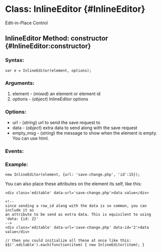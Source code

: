 Class: InlineEditor {#InlineEditor}
===================================
Edit-in-Place Control

InlineEditor Method: constructor {#InlineEditor:constructor}
-------------------------------------------------------------

### Syntax:
	var e = InlineEditor(element, options);

### Arguments:

1. element - (*mixed*) an element or element id
2. options - (*object*) InlineEditor options

### Options:
* url		- (*string*) url to send the save request to
* data		- (*object*) extra data to send along with the save request
* empty_msg	- (*string*) the message to show when the element is empty. You can use html.

### Events:

### Example:
	new InlineEditor(element, {url: 'save-change.php', 'id':15});
	
You can also place these attributes on the element its self, like this:
	
	<div class='editable' data-url='save-change.php'>data value</div>
	
	<!-- 
	since sending a row_id along with the data is so common, you can include it as 
	an attribute to be send as extra data. This is equivilent to using 'data: {id: 2}'
	-->
	<div class='editable' data-url='save-change.php' data-id='2'>data value</div>

	// then you could initialize all these at once like this:
	$$('.editable').each(function(item) { new InlineEditor(item); }
	